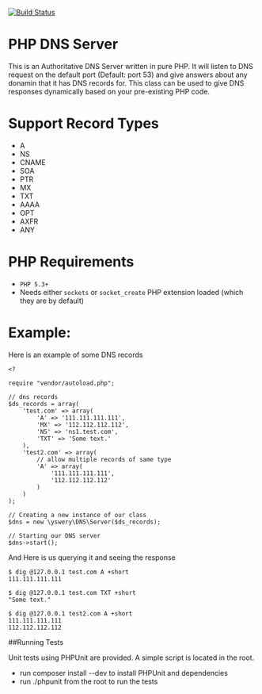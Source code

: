 [![Build Status](https://travis-ci.org/yswery/PHP-DNS-SERVER.svg?branch=master)](https://travis-ci.org/yswery/PHP-DNS-SERVER)

PHP DNS Server
==============

This is an Authoritative DNS Server written in pure PHP.
It will listen to DNS request on the default port (Default: port 53) and give answers about any donamin that it has DNS records for.
This class can be used to give DNS responses dynamically based on your pre-existing PHP code.

Support Record Types
====================

* A
* NS
* CNAME
* SOA
* PTR
* MX
* TXT
* AAAA
* OPT
* AXFR
* ANY

PHP Requirements
================

* `PHP 5.3+`
* Needs either `sockets` or `socket_create` PHP extension loaded (which they are by default)

Example:
========
Here is an example of some DNS records
```
<?

require "vendor/autoload.php";

// dns records
$ds_records = array(
    'test.com' => array(
        'A' => '111.111.111.111',
        'MX' => '112.112.112.112',
        'NS' => 'ns1.test.com',
        'TXT' => 'Some text.'
    ),
    'test2.com' => array(
        // allow multiple records of same type
        'A' => array(
            '111.111.111.111',
            '112.112.112.112'
        )
    )
);

// Creating a new instance of our class
$dns = new \yswery\DNS\Server($ds_records);

// Starting our DNS server
$dns->start();
```

And Here is us querying it and seeing the response
```
$ dig @127.0.0.1 test.com A +short
111.111.111.111

$ dig @127.0.0.1 test.com TXT +short
"Some text."

$ dig @127.0.0.1 test2.com A +short
111.111.111.111
112.112.112.112
```

##Running Tests

Unit tests using PHPUnit are provided. A simple script is located in the root.

* run composer install --dev to install PHPUnit and dependencies
* run ./phpunit from the root to run the tests
